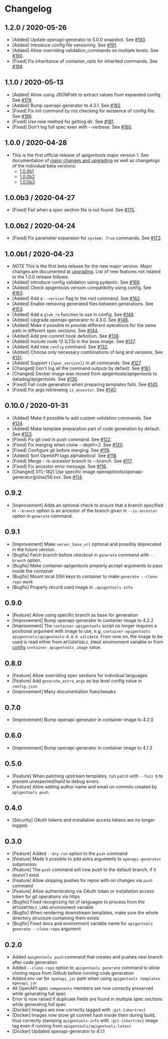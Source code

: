 # Changelog

## 1.2.0 / 2020-05-26

* [Added] Update openapi-generator to 5.0.0 snapshot. See [#193](https://github.com/DataDog/apigentools/pull/193).
* [Added] Introduce config file versioning. See [#191](https://github.com/DataDog/apigentools/pull/191).
* [Added] Allow overriding validation_commands on multiple levels. See [#190](https://github.com/DataDog/apigentools/pull/190).
* [Fixed] Fix inheritance of container_opts for inherited commands. See [#188](https://github.com/DataDog/apigentools/pull/188).

## 1.1.0 / 2020-05-13

* [Added] Allow using JSONPath to extract values from expanded config. See [#179](https://github.com/DataDog/apigentools/pull/179).
* [Added] Bump openapi-generator to 4.3.1. See [#182](https://github.com/DataDog/apigentools/pull/182).
* [Fixed] Fix init command by not checking for existence of config file. See [#186](https://github.com/DataDog/apigentools/pull/186).
* [Fixed] Use new method for getting dir. See [#181](https://github.com/DataDog/apigentools/pull/181).
* [Fixed] Don't log full spec even with --verbose. See [#180](https://github.com/DataDog/apigentools/pull/180).

## 1.0.0 / 2020-04-28

* This is the first official release of apigentools major version 1. See documentation of [major changes and upgrading](upgrading.md#from-0x-series-to-1x-series) as well as changelogs of the individual beta versions:
  * [1.0.0b1](#100b1-2020-04-23)
  * [1.0.0b2](#100b2-2020-04-24)
  * [1.0.0b3](#100b3-2020-04-27)

## 1.0.0b3 / 2020-04-27

* [Fixed] Fail when a spec section file is not found. See [#175](https://github.com/DataDog/apigentools/pull/175).

## 1.0.0b2 / 2020-04-24

* [Fixed] Fix parameter expansion for `system: True` commands. See [#172](https://github.com/DataDog/apigentools/pull/172).

## 1.0.0b1 / 2020-04-23

* *NOTE* This is the first beta release for the new major version. Major changes are documented at [upgrading](upgrading.md#from-0x-series-to-1x-series). List of new features not related to the 1.0.0 release follows:
* [Added] Introduce config validation using pydantic. See [#169](https://github.com/DataDog/apigentools/pull/169).
* [Added] Check apigentools version compatibility using config. See [#163](https://github.com/DataDog/apigentools/pull/163).
* [Added] Add a `--version` flag to the root command. See [#162](https://github.com/DataDog/apigentools/pull/162).
* [Added] Enable removing generated files between generations. See [#153](https://github.com/DataDog/apigentools/pull/153).
* [Added] Add a `glob_re` function to use in config. See [#149](https://github.com/DataDog/apigentools/pull/149).
* [Added] Upgrade openapi-generator to 4.3.0. See [#148](https://github.com/DataDog/apigentools/pull/148).
* [Added] Make it possible to provide different operations for the same path in different spec sections. See [#144](https://github.com/DataDog/apigentools/pull/144).
* [Added] Add pre-commit hook definition. See [#139](https://github.com/DataDog/apigentools/pull/139).
* [Added] Include node 12 (LTS) in the base image. See [#137](https://github.com/DataDog/apigentools/pull/137).
* [Added] Add new `config` command. See [#132](https://github.com/DataDog/apigentools/pull/132).
* [Added] Choose only necessary combinations of lang and versions. See [#131](https://github.com/DataDog/apigentools/pull/131).
* [Added] Support `{{spec_version}}` in all commands. See [#127](https://github.com/DataDog/apigentools/pull/127).
* [Changed] Don't log all the command outputs by default. See [#161](https://github.com/DataDog/apigentools/pull/161).
* [Changed] Docker image was moved from apigentools/apigentools to datadog/apigentools. See [#130](https://github.com/DataDog/apigentools/pull/130).
* [Fixed] Fail code generation when preparing templates fails. See [#145](https://github.com/DataDog/apigentools/pull/145).
* [Fixed] Fix args retrieveing `is_ancestor`. See [#140](https://github.com/DataDog/apigentools/pull/140).

## 0.10.0 / 2020-01-31

* [Added] Make it possible to add custom validation commands. See [#124](https://github.com/DataDog/apigentools/pull/124).
* [Added] Make template preparation part of code generation by default. See [#123](https://github.com/DataDog/apigentools/pull/123).
* [Fixed] Fix git cwd in push command. See [#122](https://github.com/DataDog/apigentools/pull/122).
* [Fixed] Fix merging when clone --depth=2. See [#120](https://github.com/DataDog/apigentools/pull/120).
* [Fixed] Configure git before merging. See [#119](https://github.com/DataDog/apigentools/pull/119).
* [Added] Sort OpenAPI tags alphabetical. See [#118](https://github.com/DataDog/apigentools/pull/118).
* [Fixed] Merge --is-ancestor branch to --branch. See [#117](https://github.com/DataDog/apigentools/pull/117).
* [Fixed] Fix ancestor error message. See [#116](https://github.com/DataDog/apigentools/pull/116).
* [Changed] [ITL-182] Use specific image openapitools/openapi-generator@sha256:xxx. See [#114](https://github.com/DataDog/apigentools/pull/114).

## 0.9.2

* [Improvement] Adds an optional check to ensure that a branch specified in `--branch` option is an ancestor of the branch given in `--is-ancestor` option in `generate` command.

## 0.9.1

* [Improvement] Make `server_base_url` optional and possibly deprecated in the future version.
* [Bugfix] Fetch branch before checkout in `generate` command with `--branch` option.
* [Bugfix] Make container-apigentools properly accept arguments to pass inside the container
* [Bugfix] Mount local SSH keys to container to make `generate --clone-repo` work
* [Bugfix] Properly record used image in `.apigentools-info`

## 0.9.0

* [Feature] Allow using specific branch as base for generation
* [Improvement] Bump openapi-generator in container image to 4.2.2
* [Improvement] The `container-apigentools` script no longer requires a positional argument with image to use, e.g. `container-apigentools apigentools/apigentools:0.8.0 validate`. From now on, the image to be used is read either from `APIGENTOOLS_IMAGE` environment variable or from [config](spec_repo.md#configconfigjson) `container_apigentools_image` value.

## 0.8.0

* [Feature] Allow overriding spec sections for individual languages
* [Feature] Add `generate_extra_args` as top level config value in `config.json`
* [Improvement] Many documentation fixes/tweaks

## 0.7.0

* [Improvement] Bump openapi-generator in container image to 4.2.0

## 0.6.0

* [Improvement] Bump openapi-generator in container image to 4.1.3

## 0.5.0

* [Feature] When patching upstream templates, run `patch` with `--fuzz 0` to prevent unexpected/hard to debug errors.
* [Feature] Allow setting author name and email on commits created by `apigentools push`.

## 0.4.0

* [Security] OAuth tokens and installation access tokens are no longer logged.

## 0.3.0

* [Feature] Added `--dry-run` option to the `push` command
* [Feature] Made it possible to add extra arguments to `openapi-generator` subprocess
* [Feature] The `push` command will now push to the default branch, if it doesn't exist
* [Feature] Allow skipping pushes for repos with on changes via `push` command
* [Feature] Allow authenticating via OAuth token or installation access token for git operations via https
* [Bugfix] Fixed recognizing list of languages to process from the `APIGENTOOLS_LANG` environment variable
* [Bugfix] When rendering downstream templates, make sure the whole directory structure containing them exists
* [Bugfix] Fixed docs and environment variable name for `apigentools generate --clone-repo` argument

## 0.2.0

* Added `apigentools push` command that creates and pushes new branch after code generation
* Added `--clone-repo` option to `apigentools generate` command to allow cloning repos from Github before running code generation
* Added env var for `openapi_jar` path when using `apigentools templates openapi_jar`
* All OpenAPI spec `components` members are now correctly preserved while generating full spec
* Error is now raised if duplicate fields are found in multiple spec sections while generating full spec
* [Docker] Images are now correctly tagged with `:git-{shortrev}`
* [Docker] Images now store git commit hash inside them during build, thus correctly stamping `apigentools-info` with `:git-{shortrev}` image tag even if running from `apigentools/apigentools:latest`
* [Docker] Updated openapi-generator to 4.1.1
